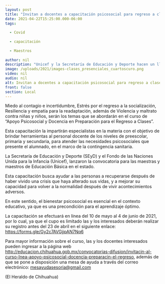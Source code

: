```yaml
---
layout: post
title: "Invitan a docentes a capacitación psicosocial para regreso a clases"
date: 2021-04-22T15:25:00.000-06:00
tags:
  
  - Covid
  
  - capacitación
  
  - Maestros
  
author: nil
description: "Unicef y la Secretaría de Educación y Deporte hacen un llamado a los docentes para que participen en este evento"
image: /uploads/2021/images-clases_presenciales_cuartoscuro.png
video: nil
audio: nil
alt: Invitan a docentes a capacitación psicosocial para regreso a clases
front: false
section: Local
---
```


Miedo al contagio e incertidumbre, Estrés por el regreso a la socialización, Resiliencia y empatía para la readaptación, además de Violencia y maltrato contra niñas y niños, serán los temas que se abordarán en el curso de “Apoyo Psicosocial y Docencia en Preparación para el Regreso a Clases”.

Esta capacitación la impartirán especialistas en la materia con el objetivo de brindar herramientas al personal docente de los niveles de preescolar, primaria y secundaria, para atender las necesidades psicosociales que presente el alumnado, en el marco de la contingencia sanitaria.

La Secretaría de Educación y Deporte (SEyD) y el Fondo de las Naciones Unida para la Infancia (Unicef), lanzaron la convocatoria para las maestras y maestros de Educación Básica en el estado.

Esta capacitación busca ayudar a las personas a recuperarse después de haber vivido una crisis que haya alterado sus vidas, y a mejorar su capacidad para volver a la normalidad después de vivir acontecimientos adversos.

En este sentido, el bienestar psicosocial es esencial en el contexto educativo, ya que es una precondición para el aprendizaje óptimo.

La capacitación se efectuará en línea del 10 de mayo al 4 de junio de 2021, por lo cual, ya que el cupo es limitado las y los interesados deberán realizar su registro antes del 23 de abril en el siguiente enlace: https://forms.gle/Gy2c7AVGjjpAN7Nq6

Para mayor información sobre el curso, las y los docentes interesados pueden ingresar a la página web http://educacion.chihuahua.gob.mx/convocatorias-difusion/invitacin-al-curso-lnea-apoyo-psicosocial-docencia-preparacin-el-regreso, además de que se pone a disposición una mesa de ayuda a través del correo electrónico: mesayudasesoria@gmail.com

(El Heraldo de Chihuahua)